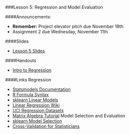 ###Lesson 5: Regression and Model Evaluation

####Announcements:
- **Remember:** Project elevator pitch due November 18th
- Assignment 2 due Wednesday, November 11th

####Slides
- [ Lesson 5 Slides ](lec05.pdf)

####Handouts
- [Intro to Regression](https://github.com/pburkard88/DS_BOS_07/blob/master/Notebooks/05_Intro_to_Regression.ipynb)

####Links
	Regression
- [Statsmodels Documentation](http://statsmodels.sourceforge.net/)
- [R Formula Syntax](http://science.nature.nps.gov/im/datamgmt/statistics/r/formulas/)
- [sklearn Linear Models](http://scikit-learn.org/stable/modules/linear_model.html)
- [Linear Regression Wiki](https://en.wikipedia.org/wiki/Linear_regression)
- [UCI Regression Datasets](http://archive.ics.uci.edu/ml/datasets.html?format=&task=reg&att=&area=&numAtt=&numIns=&type=&sort=nameUp&view=table)
- [Matrix Algebra Tutorial](http://stattrek.com/tutorials/matrix-algebra-tutorial.aspx)
	Model Selection and Evaluation
- [sklearn Model Selection](http://scikit-learn.org/dev/model_selection.html#model-selection)
- [Cross-Validation for Statisticians](http://robjhyndman.com/hyndsight/crossvalidation/)
